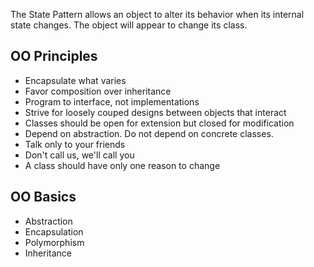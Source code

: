 The State Pattern allows an object to alter its behavior when its internal state changes. The object will appear to change its class.

## OO Principles
* Encapsulate what varies
* Favor composition over inheritance
* Program to interface, not implementations
* Strive for loosely couped designs between objects that interact
* Classes should be open for extension but closed for modification
* Depend on abstraction. Do not depend on concrete classes.
* Talk only to your friends
* Don't call us, we'll call you
* A class should have only one reason to change

## OO Basics
* Abstraction
* Encapsulation
* Polymorphism
* Inheritance
